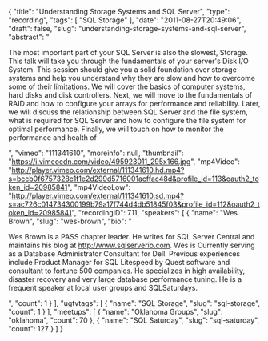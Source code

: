 {
  "title": "Understanding Storage Systems and SQL Server",
  "type": "recording",
  "tags": [
    "SQL Storage"
  ],
  "date": "2011-08-27T20:49:06",
  "draft": false,
  "slug": "understanding-storage-systems-and-sql-server",
  "abstract": "<p>The most important part of your SQL Server is also the slowest, Storage. This talk will take you through the fundamentals of your server's Disk I/O System. This session should give you a solid foundation over storage systems and help you understand why they are slow and how to overcome some of their limitations. We will cover the basics of computer systems, hard disks and disk controllers. Next, we will move to the fundamentals of RAID and how to configure your arrays for performance and reliability. Later, we will discuss the relationship between SQL Server and the file system, what is required for SQL Server and how to configure the file system for optimal performance. Finally, we will touch on how to monitor the performance and health of</p>",
  "vimeo": "111341610",
  "moreinfo": null,
  "thumbnail": "https://i.vimeocdn.com/video/495923011_295x166.jpg",
  "mp4Video": "http://player.vimeo.com/external/111341610.hd.mp4?s=bccb0f6757328c1f1e2d299d5716001acffac48d&profile_id=113&oauth2_token_id=20985841",
  "mp4VideoLow": "http://player.vimeo.com/external/111341610.sd.mp4?s=ac726c014734300199b79a17f744d4db51845f03&profile_id=112&oauth2_token_id=20985841",
  "recordingID": 711,
  "speakers": [
    {
      "name": "Wes Brown",
      "slug": "wes-brown",
      "bio": "<p>Wes Brown is a PASS chapter leader. He writes for SQL Server Central and maintains his blog at http://www.sqlserverio.com. Wes is Currently serving as a Database Administrator Consultant for Dell. Previous experiences include Product Manager for SQL Litespeed by Quest software and consultant to fortune 500 companies. He specializes in high availability, disaster recovery and very large database performance tuning. He is a frequent speaker at local user groups and SQLSaturdays.</p>",
      "count": 1
    }
  ],
  "ugtvtags": [
    {
      "name": "SQL Storage",
      "slug": "sql-storage",
      "count": 1
    }
  ],
  "meetups": [
    {
      "name": "Oklahoma Groups",
      "slug": "oklahoma",
      "count": 70
    },
    {
      "name": "SQL Saturday",
      "slug": "sql-saturday",
      "count": 127
    }
  ]
}
